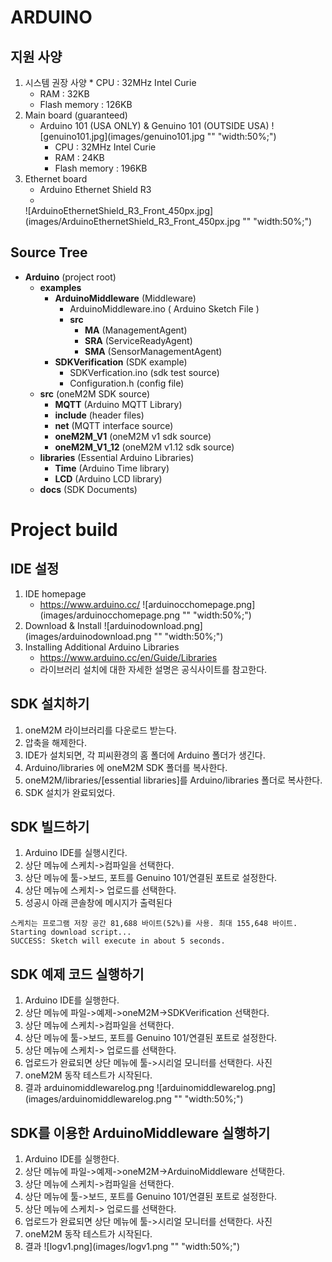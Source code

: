 ARDUINO
===

지원 사양
---
1. 시스템 권장 사양
    	* CPU : 32MHz Intel Curie
	* RAM : 32KB
	* Flash memory : 126KB
2. Main board (guaranteed)
	+ Arduino 101 (USA ONLY) & Genuino 101 (OUTSIDE USA) ![genuino101.jpg](images/genuino101.jpg "" "width:50%;")
		+ CPU : 32MHz Intel Curie
		+ RAM : 24KB
		+ Flash memory : 196KB
3. Ethernet board
	+ Arduino Ethernet Shield R3 
	+ 
	![ArduinoEthernetShield_R3_Front_450px.jpg](images/ArduinoEthernetShield_R3_Front_450px.jpg "" "width:50%;")

Source Tree
---
+ __Arduino__ (project root)
	+ __examples__
		+ __ArduinoMiddleware__ (Middleware)
			+ ArduinoMiddleware.ino ( Arduino Sketch File )
			+ __src__
			  + __MA__ (ManagementAgent)
			  + __SRA__ (ServiceReadyAgent)
			  + __SMA__ (SensorManagementAgent)
		+ __SDKVerification__ (SDK example)
			+ SDKVerfication.ino (sdk test source)
			+ Configuration.h (config file)
	+ __src__ (oneM2M SDK source)
		+ __MQTT__ (Arduino MQTT Library)
		+ __include__ (header files)
		+ __net__ (MQTT interface source)
		+ __oneM2M_V1__ (oneM2M v1 sdk source)
		+ __oneM2M_V1_12__ (oneM2M v1.12 sdk source)
	+ __libraries__ (Essential Arduino Libraries)
		+ __Time__ (Arduino Time library)
		+ __LCD__ (Arduino LCD library)
	+ __docs__ (SDK Documents) <now empty>

Project build
===

IDE 설정
---
1. IDE homepage
	+ https://www.arduino.cc/
	![arduinocchomepage.png](images/arduinocchomepage.png "" "width:50%;")
2. Download & Install
	![arduinodownload.png](images/arduinodownload.png "" "width:50%;")
3. Installing Additional Arduino Libraries
    + https://www.arduino.cc/en/Guide/Libraries
    + 라이브러리 설치에 대한 자세한 설명은 공식사이트를 참고한다.

SDK 설치하기
---
1. oneM2M 라이브러리를 다운로드 받는다.
2. 압축을 해제한다.
3. IDE가 설치되면, 각 피씨환경의 홈 폴더에 Arduino 폴더가 생긴다.
4. Arduino/libraries 에 oneM2M SDK 폴더를 복사한다.
5. oneM2M/libraries/[essential libraries]를 Arduino/libraries 폴더로 복사한다.
6. SDK 설치가 완료되었다.

SDK 빌드하기
---
1. Arduino IDE를 실행시킨다.
2. 상단 메뉴에 스케치->컴파일을 선택한다.
3. 상단 메뉴에 툴->보드, 포트를 Genuino 101/연결된 포트로 설정한다.
4. 상단 메뉴에 스케치-> 업로드를 선택한다.
5. 성공시 아래 콘솔창에 메시지가 출력된다
```
스케치는 프로그램 저장 공간 81,688 바이트(52%)를 사용. 최대 155,648 바이트.
Starting download script...
SUCCESS: Sketch will execute in about 5 seconds.
```

SDK 예제 코드 실행하기
---
1. Arduino IDE를 실행한다.
2. 상단 메뉴에 파일->예제->oneM2M->SDKVerification 선택한다.
3. 상단 메뉴에 스케치->컴파일을 선택한다.
4. 상단 메뉴에 툴->보드, 포트를 Genuino 101/연결된 포트로 설정한다.
5. 상단 메뉴에 스케치-> 업로드를 선택한다.
6. 업로드가 완료되면 상단 메뉴에 툴->시리얼 모니터를 선택한다.
사진
7. oneM2M 동작 테스트가 시작된다.
8. 결과
arduinomiddlewarelog.png
![arduinomiddlewarelog.png](images/arduinomiddlewarelog.png "" "width:50%;")

SDK를 이용한 ArduinoMiddleware 실행하기
---
1. Arduino IDE를 실행한다.
2. 상단 메뉴에 파일->예제->oneM2M->ArduinoMiddleware 선택한다.
3. 상단 메뉴에 스케치->컴파일을 선택한다.
4. 상단 메뉴에 툴->보드, 포트를 Genuino 101/연결된 포트로 설정한다.
5. 상단 메뉴에 스케치-> 업로드를 선택한다.
6. 업로드가 완료되면 상단 메뉴에 툴->시리얼 모니터를 선택한다.
사진
7. oneM2M 동작 테스트가 시작된다.
8. 결과
![logv1.png](images/logv1.png "" "width:50%;")

